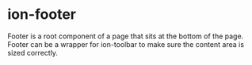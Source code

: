 # ion-footer

Footer is a root component of a page that sits at the bottom of the page.
Footer can be a wrapper for ion-toolbar to make sure the content area is sized correctly.
